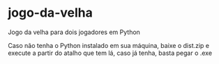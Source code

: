 # jogo-da-velha
Jogo da velha para dois jogadores em Python
<p>Caso não tenha o Python instalado em sua máquina, baixe o dist.zip e execute a partir do atalho que tem lá, caso já tenha, basta pegar o .exe</p>
